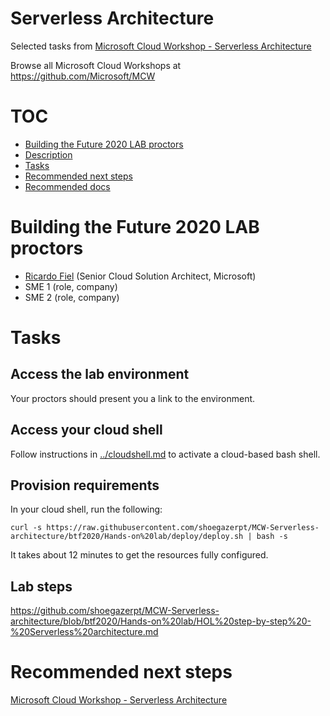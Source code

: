 # Serverless Architecture

Selected tasks from [Microsoft Cloud Workshop - Serverless Architecture](https://github.com/microsoft/MCW-Serverless-architecture)

Browse all Microsoft Cloud Workshops at <https://github.com/Microsoft/MCW>

# TOC

* [Building the Future 2020 LAB proctors](#building-the-future-2020-lab-proctors)
* [Description](#description)
* [Tasks](#tasks)
* [Recommended next steps](#recommended-next-steps)
* [Recommended docs](#recommended-docs)

# Building the Future 2020 LAB proctors

* [Ricardo Fiel](https://github.com/shoegazerpt) (Senior Cloud Solution Architect, Microsoft)
* SME 1 (role, company)
* SME 2 (role, company)

# Tasks

## Access the lab environment

Your proctors should present you a link to the environment.

## Access your cloud shell

Follow instructions in [../cloudshell.md](../cloudshell.md) to activate a cloud-based bash shell.

## Provision requirements

In your cloud shell, run the following:

```
curl -s https://raw.githubusercontent.com/shoegazerpt/MCW-Serverless-architecture/btf2020/Hands-on%20lab/deploy/deploy.sh | bash -s
```

It takes about 12 minutes to get the resources fully configured.  

## Lab steps

<https://github.com/shoegazerpt/MCW-Serverless-architecture/blob/btf2020/Hands-on%20lab/HOL%20step-by-step%20-%20Serverless%20architecture.md>

# Recommended next steps

[Microsoft Cloud Workshop - Serverless Architecture](https://github.com/microsoft/MCW-Serverless-architecture)

